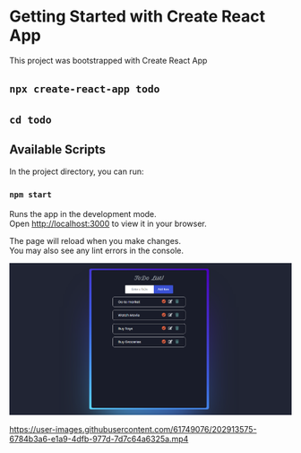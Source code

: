 # Getting Started with Create React App

This project was bootstrapped with Create React App

## `npx create-react-app todo`

## `cd todo`

## Available Scripts

In the project directory, you can run:

### `npm start`

Runs the app in the development mode.\
Open [http://localhost:3000](http://localhost:3000) to view it in your browser.

The page will reload when you make changes.\
You may also see any lint errors in the console.

![plot](./images/todoimg.png)



https://user-images.githubusercontent.com/61749076/202913575-6784b3a6-e1a9-4dfb-977d-7d7c64a6325a.mp4

